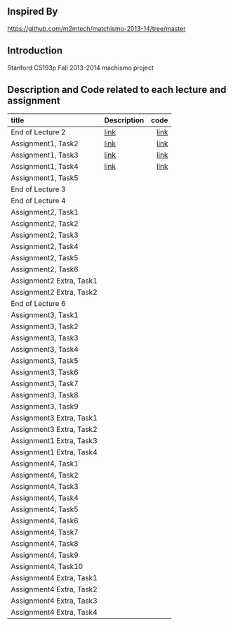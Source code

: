 ## Inspired By
https://github.com/m2mtech/matchismo-2013-14/tree/master

## Introduction
Stanford CS193p Fall 2013-2014 machismo project

## Description and Code related to each lecture and assignment

| title      | Description| code        | 
|:-----------|:-----------|------------:|
| End of Lecture 2| [link](https://github.com/HaeSeongPark/matchismo-2013-14/blob/master/Description/End%20of%20Lecture%202.md)|        [link](https://github.com/HaeSeongPark/matchismo-2013-14/tree/end_of_lecture2) |
|Assignment1, Task2| [link](https://github.com/HaeSeongPark/matchismo-2013-14/blob/master/Description/Assignment1_Task2.md)   |   [link](https://github.com/HaeSeongPark/matchismo-2013-14/tree/assignment1_task2)|
|Assignment1, Task3| [link](https://github.com/HaeSeongPark/matchismo-2013-14/blob/master/Description/Assignment1_Task3.md)   |   [link](https://github.com/HaeSeongPark/matchismo-2013-14/tree/assignment1_task3)|
|Assignment1, Task4| [link](https://github.com/HaeSeongPark/matchismo-2013-14/blob/master/Description/Assignment1_Task4.md)   |   [link](https://github.com/HaeSeongPark/matchismo-2013-14/tree/assignment1_task4)|
|Assignment1, Task5| []()   |   []()|
|End of Lecture 3| []()   |   []()|
|End of Lecture 4| []()   |   []()|
|Assignment2, Task1| []()   |   []()|
|Assignment2, Task2| []()   |   []()|
|Assignment2, Task3| []()   |   []()|
|Assignment2, Task4| []()   |   []()|
|Assignment2, Task5| []()   |   []()|
|Assignment2, Task6| []()   |   []()|
|Assignment2 Extra, Task1| []()   |   []()|
|Assignment2 Extra, Task2| []()   |   []()|
|End of Lecture 6| []()   |   []()|
|Assignment3, Task1| []()   |   []()|
|Assignment3, Task2| []()   |   []()|
|Assignment3, Task3| []()   |   []()|
|Assignment3, Task4| []()   |   []()|
|Assignment3, Task5| []()   |   []()|
|Assignment3, Task6| []()   |   []()|
|Assignment3, Task7| []()   |   []()|
|Assignment3, Task8| []()   |   []()|
|Assignment3, Task9| []()   |   []()|
|Assignment3 Extra, Task1| []()   |   []()|
|Assignment3 Extra, Task2| []()   |   []()|
|Assignment1 Extra, Task3| []()   |   []()|
|Assignment1 Extra, Task4| []()   |   []()|
|Assignment4, Task1| []()   |   []()|
|Assignment4, Task2| []()   |   []()|
|Assignment4, Task3| []()   |   []()|
|Assignment4, Task4| []()   |   []()|
|Assignment4, Task5| []()   |   []()|
|Assignment4, Task6| []()   |   []()|
|Assignment4, Task7| []()   |   []()|
|Assignment4, Task8| []()   |   []()|
|Assignment4, Task9| []()   |   []()|
|Assignment4, Task10| []()   |   []()|
|Assignment4 Extra, Task1| []()   |   []()|
|Assignment4 Extra, Task2| []()   |   []()|
|Assignment4 Extra, Task3| []()   |   []()|
|Assignment4 Extra, Task4| []()   |   []()|



